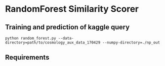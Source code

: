 # RandomForest Similarity Scorer



## Training and prediction of kaggle query

```python random_forest.py --data-directory=path/to/cosmology_aux_data_170429 --numpy-directory=./np_out```


## Requirements


